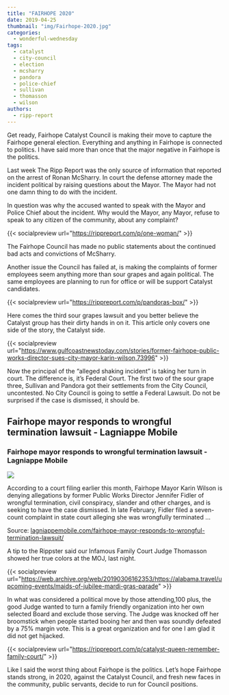 ```yaml
---
title: "FAIRHOPE 2020"
date: 2019-04-25
thumbnail: "img/Fairhope-2020.jpg"
categories: 
  - wonderful-wednesday
tags: 
  - catalyst
  - city-council
  - election
  - mcsharry
  - pandora
  - police-chief
  - sullivan
  - thomasson
  - wilson
authors: 
  - ripp-report
---
```


Get ready, Fairhope Catalyst Council is making their move to capture the Fairhope general election. Everything and anything in Fairhope is connected to politics. I have said more than once that the major negative in Fairhope is the politics.

Last week The Ripp Report was the only source of information that reported on the arrest of Ronan McSharry. In court the defense attorney made the incident political by raising questions about the Mayor. The Mayor had not one damn thing to do with the incident.

In question was why the accused wanted to speak with the Mayor and Police Chief about the incident. Why would the Mayor, any Mayor, refuse to speak to any citizen of the community, about any complaint?

{{< socialpreview url="https://rippreport.com/p/one-woman/" >}}

The Fairhope Council has made no public statements about the continued bad acts and convictions of McSharry.

Another issue the Council has failed at, is making the complaints of former employees seem anything more than sour grapes and again political. The same employees are planning to run for office or will be support Catalyst candidates.

{{< socialpreview url="https://rippreport.com/p/pandoras-box/" >}}

Here comes the third sour grapes lawsuit and you better believe the Catalyst group has their dirty hands in on it. This article only covers one side of the story, the Catalyst side.

{{< socialpreview url="https://www.gulfcoastnewstoday.com/stories/former-fairhope-public-works-director-sues-city-mayor-karin-wilson,73996" >}}

Now the principal of the “alleged shaking incident” is taking her turn in court. The difference is, it’s Federal Court. The first two of the sour grape three, Sullivan and Pandora got their settlements from the City Council, uncontested. No City Council is going to settle a Federal Lawsuit. Do not be surprised if the case is dismissed, it should be.

<div class="link-preview">

## Fairhope mayor responds to wrongful termination lawsuit - Lagniappe Mobile

### Fairhope mayor responds to wrongful termination lawsuit - Lagniappe Mobile

![](https://lagniappemobile.com/wp-content/uploads/2017/12/Karin-Wilson-web.jpg)

According to a court filing earlier this month, Fairhope Mayor Karin Wilson is denying allegations by former Public Works Director Jennifer Fidler of wrongful termination, civil conspiracy, slander and other charges, and is seeking to have the case dismissed. In late February, Fidler filed a seven-count complaint in state court alleging she was wrongfully terminated …

Source: [lagniappemobile.com/fairhope-mayor-responds-to-wrongful-termination-lawsuit/](https://lagniappemobile.com/fairhope-mayor-responds-to-wrongful-termination-lawsuit/)
</div>

A tip to the Rippster said our Infamous Family Court Judge Thomasson showed her true colors at the MOJ, last night.

{{< socialpreview url="https://web.archive.org/web/20190306162353/https://alabama.travel/upcoming-events/maids-of-jubilee-mardi-gras-parade" >}}

In what was considered a political move by those attending,100 plus, the good Judge wanted to turn a family friendly organization into her own selected Board and exclude those serving. The Judge was knocked off her broomstick when people started booing her and then was soundly defeated by a 75% margin vote. This is a great organization and for one I am glad it did not get hijacked.

{{< socialpreview url="https://rippreport.com/p/catalyst-queen-remember-family-court/" >}}

Like I said the worst thing about Fairhope is the politics. Let’s hope Fairhope stands strong, in 2020, against the Catalyst Council, and fresh new faces in the community, public servants, decide to run for Council positions.
